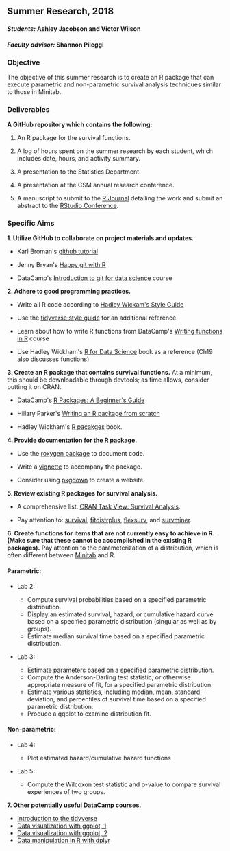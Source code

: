 ## Summer Research, 2018

#### _Students:_ Ashley Jacobson and Victor Wilson

#### _Faculty advisor:_ Shannon Pileggi

### Objective

The objective of this summer research is to create an R package that can execute parametric and non-parametric survival analysis techniques similar to those in Minitab.

### Deliverables

**A GitHub repository which contains the following:**

1.  An R package for the survival functions. 

2.  A log of hours spent on the summer research by each student, which includes date, hours, and activity summary.

3.  A presentation to the Statistics Department.

4.  A presentation at the CSM annual research conference.

5.  A manuscript to submit to the [R Journal](https://journal.r-project.org/) detailing the work and submit an abstract to the [RStudio Conference](https://www.rstudio.com/conference/).

### Specific Aims

**1.  Utilize GitHub to collaborate on project materials and updates.**

  * Karl Broman's [github tutorial](http://kbroman.org/github_tutorial/)

  * Jenny Bryan's [Happy git with R](http://happygitwithr.com/) 
  
  * DataCamp's [Introduction to git for data science](https://www.datacamp.com/courses/introduction-to-git-for-data-science) course


**2.  Adhere to good programming practices.**
  
  * Write all R code according to [Hadley Wickam's Style Guide](http://adv-r.had.co.nz/Style.html)
  
  * Use the [tidyverse style guide](http://style.tidyverse.org/) for an additional reference
  
  * Learn about how to write R functions from DataCamp's [Writing functions in R](https://www.datacamp.com/courses/writing-functions-in-r) course 
  
  * Use Hadley Wickham's [R for Data Science](http://r4ds.had.co.nz/) book as a reference (Ch19 also discusses functions)
  
  
  **3.  Create an R package that contains survival functions.**  At a minimum, this should be downloadable through devtools; as time allows, consider putting it on CRAN.

  *  DataCamp's [R Packages: A Beginner's Guide](https://www.datacamp.com/community/tutorials/r-packages-guide)
    
  *  Hillary Parker's [Writing an R package from scratch](https://hilaryparker.com/2014/04/29/writing-an-r-package-from-scratch/)
  
  *  Hadley Wickham's [R pacakges](http://r-pkgs.had.co.nz/) book.
  
  
   **4.  Provide documentation for the R package.**

  *  Use the [roxygen package](https://cran.r-project.org/web/packages/roxygen2/vignettes/roxygen2.html) to document code.
  
  *  Write a [vignette](http://r-pkgs.had.co.nz/vignettes.html) to accompany the package.
  
  *  Consider using [pkgdown](http://pkgdown.r-lib.org/index.html) to create a website. 
  
  
  **5. Review existing R packages for survival analysis.**
  
  * A comprehensive list:  [CRAN Task View: Survival Analysis](https://cran.r-project.org/web/views/Survival.html).
  
  * Pay attention to: [survival](https://cran.r-project.org/web/packages/survival/index.html), [fitdistrplus](https://cran.r-project.org/web/packages/fitdistrplus/index.html), [flexsurv](https://cran.r-project.org/web/packages/flexsurv/index.html), and [survminer](https://cran.r-project.org/web/packages/survminer/index.html).
  
  **6.  Create functions for items that are not currently easy to achieve in R.  (Make sure that these cannot be accomplished in the existing R packages).**  Pay attention to the parameterization of a distribution, which is often different between [Minitab](https://support.minitab.com/en-us/minitab/18/help-and-how-to/modeling-statistics/reliability/how-to/distribution-overview-plot-right-censoring/methods-and-formulas/parametric-methods-and-formulas/distribution-functions/) and R.
  
  #### Parametric:
  * Lab 2:
    + Compute survival probabilities based on a specified parametric distribution.
    + Display an estimated survival, hazard, or cumulative hazard curve based on a specified parametric distribution (singular as well as by groups).
    + Estimate median survival time based on a specified parametric distribution.
    
  * Lab 3:
    + Estimate parameters based on a specified parametric distribution.
    + Compute the Anderson-Darling test statistic, or otherwise appropriate measure of fit, for a specified parametric distribution.
    + Estimate various statistics, including median, mean, standard deviation, and percentiles of survival time based on a specified parametric distribution.
    + Produce a qqplot to examine distribution fit.
    
  #### Non-parametric:  
  * Lab 4:
    + Plot estimated hazard/cumulative hazard functions
    
  * Lab 5:
    + Compute the Wilcoxon test statistic and p-value to compare survival experiences of two groups.
    
  **7.  Other potentially useful DataCamp courses.**    
   + [Introduction to the tidyverse](https://www.datacamp.com/courses/introduction-to-the-tidyverse)
   + [Data visualization with ggplot, 1](https://www.datacamp.com/courses/data-visualization-with-ggplot2-1)
   + [Data visualization with ggplot, 2](https://www.datacamp.com/courses/data-visualization-with-ggplot2-2)
   + [Data manipulation in R with dplyr](https://www.datacamp.com/courses/dplyr-data-manipulation-r-tutorial)
  

  
